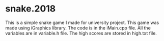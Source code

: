 # snake.2018
This is a simple snake game I made for university project.
This game was made using iGraphics library. The code is in the iMain.cpp file. All the variables are in variable.h file. The high scores are stored in high.txt file.


